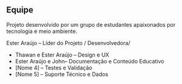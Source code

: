 ## Equipe

Projeto desenvolvido por um grupo de estudantes apaixonados por tecnologia e meio ambiente.

Ester Araújo – Líder do Projeto / Desenvolvedora/ 
- Thawan e Ester Araújo – Design e UX
- Ester Araújo e John– Documentação e Conteúdo Educativo
- [Nome 4] – Testes e Validação
- [Nome 5] – Suporte Técnico e Dados
